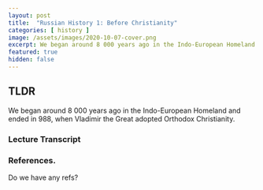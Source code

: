 ```yaml
---
layout: post
title:  "Russian History 1: Before Christianity"
categories: [ history ]
image: /assets/images/2020-10-07-cover.png
excerpt: We began around 8 000 years ago in the Indo-European Homeland and ended in 988, when Vladimir the Great adopted Orthodox Christianity.
featured: true
hidden: false
---
```


## TLDR
We began around 8 000 years ago in the Indo-European Homeland and ended in 988, when Vladimir the Great adopted Orthodox Christianity. 

### Lecture Transcript

### References. 

Do we have any refs?